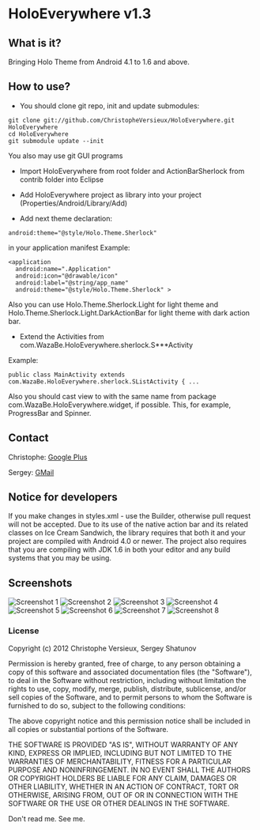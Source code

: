 # HoloEverywhere v1.3
## What is it?
Bringing Holo Theme from Android 4.1 to 1.6 and above.
## How to use?

* You should clone git repo, init and update submodules:

```
git clone git://github.com/ChristopheVersieux/HoloEverywhere.git HoloEverywhere
cd HoloEverywhere
git submodule update --init
```

You also may use git GUI programs
* Import HoloEverywhere from root folder and ActionBarSherlock from contrib folder into Eclipse

* Add HoloEverywhere project as library into your project (Properties/Android/Library/Add)

* Add next theme declaration:

```
android:theme="@style/Holo.Theme.Sherlock"
```

in your application manifest
Example:

```
<application
  android:name=".Application"
  android:icon="@drawable/icon"
  android:label="@string/app_name"
  android:theme="@style/Holo.Theme.Sherlock" >
```

Also you can use Holo.Theme.Sherlock.Light for light theme and Holo.Theme.Sherlock.Light.DarkActionBar for light theme with dark action bar.

* Extend the Activities from com.WazaBe.HoloEverywhere.sherlock.S***Activity

Example:

```
public class MainActivity extends com.WazaBe.HoloEverywhere.sherlock.SListActivity { ...
```
Also you should cast view to with the same name from package com.WazaBe.HoloEverywhere.widget, if possible. This, for example, ProgressBar and Spinner.

## Contact
Christophe: [Google Plus](https://plus.google.com/108315424589085456181/posts "Google Plus")

Sergey: [GMail](mailto:prototypegamez@gmail.com "Send email to Sergey")

## Notice for developers
If you make changes in styles.xml - use the Builder, otherwise pull request will not be accepted.
Due to its use of the native action bar and its related classes on Ice Cream Sandwich, the library requires that both it and your project are compiled with Android 4.0 or newer. The project also requires that you are compiling with JDK 1.6 in both your editor and any build systems that you may be using.

## Screenshots
![Screenshot 1](https://raw.github.com/ChristopheVersieux/HoloEverywhere/master/website/screen1.png "Screenshot 1")
![Screenshot 2](https://raw.github.com/ChristopheVersieux/HoloEverywhere/master/website/screen2.png "Screenshot 2")
![Screenshot 3](https://raw.github.com/ChristopheVersieux/HoloEverywhere/master/website/screen3.png "Screenshot 3")
![Screenshot 4](https://raw.github.com/ChristopheVersieux/HoloEverywhere/master/website/screen4.png "Screenshot 4")
![Screenshot 5](https://raw.github.com/ChristopheVersieux/HoloEverywhere/master/website/screen5.png "Screenshot 5")
![Screenshot 6](https://raw.github.com/ChristopheVersieux/HoloEverywhere/master/website/screen6.png "Screenshot 6")
![Screenshot 7](https://raw.github.com/ChristopheVersieux/HoloEverywhere/master/website/screen7.png "Screenshot 7")
![Screenshot 8](https://raw.github.com/ChristopheVersieux/HoloEverywhere/master/website/screen8.png "Screenshot 8")

### License

Copyright (c) 2012 Christophe Versieux, Sergey Shatunov

Permission is hereby granted, free of charge, to any person obtaining a copy of this software and associated documentation files (the "Software"), to deal in the Software without restriction, including without limitation the rights to use, copy, modify, merge, publish, distribute, sublicense, and/or sell copies of the Software, and to permit persons to whom the Software is furnished to do so, subject to the following conditions:

The above copyright notice and this permission notice shall be included in all copies or substantial portions of the Software.

THE SOFTWARE IS PROVIDED "AS IS", WITHOUT WARRANTY OF ANY KIND, EXPRESS OR IMPLIED, INCLUDING BUT NOT LIMITED TO THE WARRANTIES OF MERCHANTABILITY, FITNESS FOR A PARTICULAR PURPOSE AND NONINFRINGEMENT. IN NO EVENT SHALL THE AUTHORS OR COPYRIGHT HOLDERS BE LIABLE FOR ANY CLAIM, DAMAGES OR OTHER LIABILITY, WHETHER IN AN ACTION OF CONTRACT, TORT OR OTHERWISE, ARISING FROM, OUT OF OR IN CONNECTION WITH THE SOFTWARE OR THE USE OR OTHER DEALINGS IN THE SOFTWARE.

Don't read me. See me.
